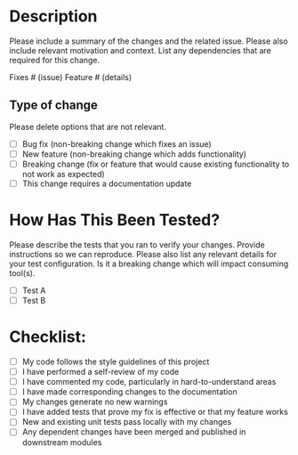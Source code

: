 # Description

Please include a summary of the changes and the related issue. Please also include relevant motivation and context. List any dependencies that are required for this change.

Fixes # (issue)
Feature # (details)

## Type of change

Please delete options that are not relevant.

-  [ ] Bug fix (non-breaking change which fixes an issue)
-  [ ] New feature (non-breaking change which adds functionality)
-  [ ] Breaking change (fix or feature that would cause existing functionality to not work as expected)
-  [ ] This change requires a documentation update

# How Has This Been Tested?

Please describe the tests that you ran to verify your changes. Provide instructions so we can reproduce. Please also list any relevant details for your test configuration. Is it a breaking change which will impact consuming tool(s).

-  [ ] Test A
-  [ ] Test B

# Checklist:

-  [ ] My code follows the style guidelines of this project
-  [ ] I have performed a self-review of my code
-  [ ] I have commented my code, particularly in hard-to-understand areas
-  [ ] I have made corresponding changes to the documentation
-  [ ] My changes generate no new warnings
-  [ ] I have added tests that prove my fix is effective or that my feature works
-  [ ] New and existing unit tests pass locally with my changes
-  [ ] Any dependent changes have been merged and published in downstream modules
